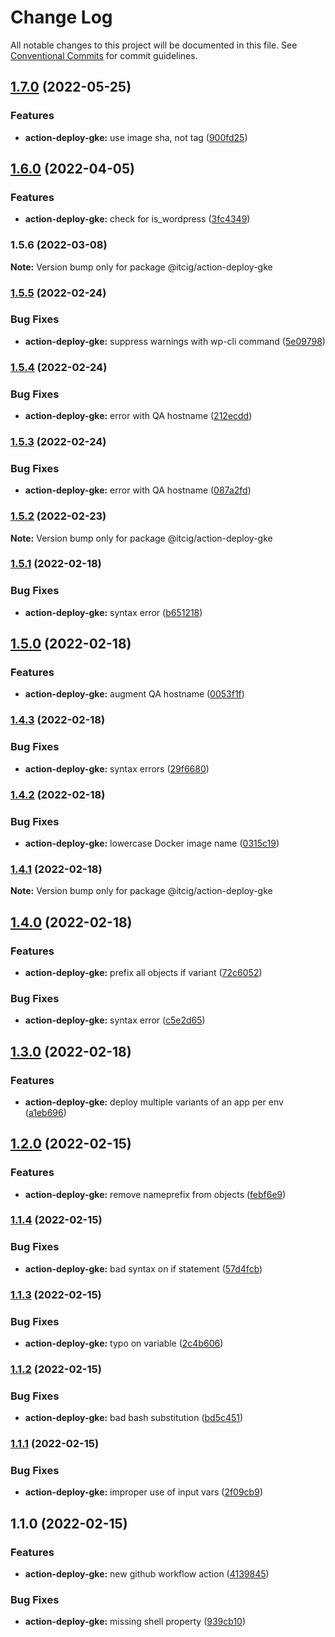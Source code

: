 # Change Log

All notable changes to this project will be documented in this file.
See [Conventional Commits](https://conventionalcommits.org) for commit guidelines.

## [1.7.0](https://github.com/itcig/itcig/compare/@itcig/action-deploy-gke@1.6.0...@itcig/action-deploy-gke@1.7.0) (2022-05-25)


### Features

* **action-deploy-gke:** use image sha, not tag ([900fd25](https://github.com/itcig/itcig/commit/900fd25784884f795f06acd177be3a1ad4003ee4))



## [1.6.0](https://github.com/itcig/itcig/compare/@itcig/action-deploy-gke@1.5.6...@itcig/action-deploy-gke@1.6.0) (2022-04-05)


### Features

* **action-deploy-gke:** check for is_wordpress ([3fc4349](https://github.com/itcig/itcig/commit/3fc4349d62aca5097fe8f4e8ec673e9837c18d67))



### 1.5.6 (2022-03-08)

**Note:** Version bump only for package @itcig/action-deploy-gke





### [1.5.5](https://github.com/itcig/itcig/compare/@itcig/action-deploy-gke@1.5.4...@itcig/action-deploy-gke@1.5.5) (2022-02-24)


### Bug Fixes

* **action-deploy-gke:** suppress warnings with wp-cli command ([5e09798](https://github.com/itcig/itcig/commit/5e0979819694efbc8fb0bf2584323fe597aa4f8b))



### [1.5.4](https://github.com/itcig/itcig/compare/@itcig/action-deploy-gke@1.5.3...@itcig/action-deploy-gke@1.5.4) (2022-02-24)


### Bug Fixes

* **action-deploy-gke:** error with QA hostname ([212ecdd](https://github.com/itcig/itcig/commit/212ecdd77e59b4a1c9a800fa88da036c83eb2a9d))



### [1.5.3](https://github.com/itcig/itcig/compare/@itcig/action-deploy-gke@1.5.2...@itcig/action-deploy-gke@1.5.3) (2022-02-24)


### Bug Fixes

* **action-deploy-gke:** error with QA hostname ([087a2fd](https://github.com/itcig/itcig/commit/087a2fdf9f9376ec8a29b6f18ddd16c3700c65ea))



### [1.5.2](https://github.com/itcig/itcig/compare/@itcig/action-deploy-gke@1.5.1...@itcig/action-deploy-gke@1.5.2) (2022-02-23)

**Note:** Version bump only for package @itcig/action-deploy-gke





### [1.5.1](https://github.com/itcig/itcig/compare/@itcig/action-deploy-gke@1.5.0...@itcig/action-deploy-gke@1.5.1) (2022-02-18)


### Bug Fixes

* **action-deploy-gke:** syntax error ([b651218](https://github.com/itcig/itcig/commit/b6512185d10c6abe2dcde540383efe8f743b87d4))



## [1.5.0](https://github.com/itcig/itcig/compare/@itcig/action-deploy-gke@1.4.3...@itcig/action-deploy-gke@1.5.0) (2022-02-18)


### Features

* **action-deploy-gke:** augment QA hostname ([0053f1f](https://github.com/itcig/itcig/commit/0053f1fc71ba0c8caebecb97bc4feb204917a3dc))



### [1.4.3](https://github.com/itcig/itcig/compare/@itcig/action-deploy-gke@1.4.2...@itcig/action-deploy-gke@1.4.3) (2022-02-18)


### Bug Fixes

* **action-deploy-gke:** syntax errors ([29f6680](https://github.com/itcig/itcig/commit/29f668088f4926530725ad8365d017b099177d9a))



### [1.4.2](https://github.com/itcig/itcig/compare/@itcig/action-deploy-gke@1.4.1...@itcig/action-deploy-gke@1.4.2) (2022-02-18)


### Bug Fixes

* **action-deploy-gke:** lowercase Docker image name ([0315c19](https://github.com/itcig/itcig/commit/0315c1900ab4b36cfe28d915fdb8124c8a33dd70))



### [1.4.1](https://github.com/itcig/itcig/compare/@itcig/action-deploy-gke@1.4.0...@itcig/action-deploy-gke@1.4.1) (2022-02-18)

**Note:** Version bump only for package @itcig/action-deploy-gke





## [1.4.0](https://github.com/itcig/itcig/compare/@itcig/action-deploy-gke@1.3.0...@itcig/action-deploy-gke@1.4.0) (2022-02-18)


### Features

* **action-deploy-gke:** prefix all objects if variant ([72c6052](https://github.com/itcig/itcig/commit/72c60525569198d1ee966094328f9278981c85f2))


### Bug Fixes

* **action-deploy-gke:** syntax error ([c5e2d65](https://github.com/itcig/itcig/commit/c5e2d65913c99275f3c48fddcd277e82aec227ab))



## [1.3.0](https://github.com/itcig/itcig/compare/@itcig/action-deploy-gke@1.2.0...@itcig/action-deploy-gke@1.3.0) (2022-02-18)


### Features

* **action-deploy-gke:** deploy multiple variants of an app per env ([a1eb696](https://github.com/itcig/itcig/commit/a1eb6962de36d733f143f5f04a7f5ffd1057e6cc))



## [1.2.0](https://github.com/itcig/itcig/compare/@itcig/action-deploy-gke@1.1.4...@itcig/action-deploy-gke@1.2.0) (2022-02-15)


### Features

* **action-deploy-gke:** remove nameprefix from objects ([febf6e9](https://github.com/itcig/itcig/commit/febf6e984224671bb3e1af7b429a5a3e02f764be))



### [1.1.4](https://github.com/itcig/itcig/compare/@itcig/action-deploy-gke@1.1.3...@itcig/action-deploy-gke@1.1.4) (2022-02-15)


### Bug Fixes

* **action-deploy-gke:** bad syntax on if statement ([57d4fcb](https://github.com/itcig/itcig/commit/57d4fcb5e6f6f98aeb6fe373331406e9c10c232e))



### [1.1.3](https://github.com/itcig/itcig/compare/@itcig/action-deploy-gke@1.1.2...@itcig/action-deploy-gke@1.1.3) (2022-02-15)


### Bug Fixes

* **action-deploy-gke:** typo on variable ([2c4b606](https://github.com/itcig/itcig/commit/2c4b6065657ac36ecba0eedfb6eab2aa0fbe176a))



### [1.1.2](https://github.com/itcig/itcig/compare/@itcig/action-deploy-gke@1.1.1...@itcig/action-deploy-gke@1.1.2) (2022-02-15)


### Bug Fixes

* **action-deploy-gke:** bad bash substitution ([bd5c451](https://github.com/itcig/itcig/commit/bd5c45102fcafdc824afda28e113f8a7891eb40b))



### [1.1.1](https://github.com/itcig/itcig/compare/@itcig/action-deploy-gke@1.1.0...@itcig/action-deploy-gke@1.1.1) (2022-02-15)


### Bug Fixes

* **action-deploy-gke:** improper use of input vars ([2f09cb9](https://github.com/itcig/itcig/commit/2f09cb96bb725a82a6da6c1e699328e13786eb44))



## 1.1.0 (2022-02-15)


### Features

* **action-deploy-gke:** new github workflow action ([4139845](https://github.com/itcig/itcig/commit/413984520682aa443c46e496359097e0da909c48))


### Bug Fixes

* **action-deploy-gke:** missing shell property ([939cb10](https://github.com/itcig/itcig/commit/939cb10430b1983458c7793de0ae82bf57e8e982))
